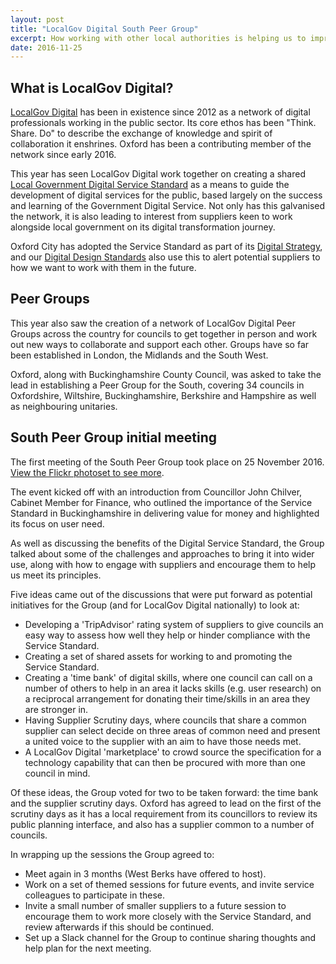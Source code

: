 ```yaml
---
layout: post
title: "LocalGov Digital South Peer Group"
excerpt: How working with other local authorities is helping us to improve. Includes outcomes from the initial South Peer Group meeting
date: 2016-11-25
---
```


## What is LocalGov Digital?
[LocalGov Digital](http://localgovdigital.info) has been in existence since 2012 as a network of digital professionals working in the public sector. Its core ethos has been "Think. Share. Do" to describe the exchange of knowledge and spirit of collaboration it enshrines. Oxford has been a contributing member of the network since early 2016.

This year has seen LocalGov Digital work together on creating a shared [Local Government Digital Service Standard](http://localgovdigital.info/localgov-digital-makers/outputs/local-government-digital-service-standard/) as a means to guide the development of digital services for the public, based largely on the success and learning of the Government Digital Service. Not only has this galvanised the network, it is also leading to interest from suppliers keen to work alongside local government on its digital transformation journey.

Oxford City has adopted the Service Standard as part of its [Digital Strategy](https://oxfordcitycouncil.github.io/strategy/index.html), and our [Digital Design Standards](https://oxfordcitycouncil.github.io/standards/lgdss.html) also use this to alert potential suppliers to how we want to work with them in the future.

## Peer Groups
This year also saw the creation of a network of LocalGov Digital Peer Groups across the country for councils to get together in person and work out new ways to collaborate and support each other. Groups have so far been established in London, the Midlands and the South West.

Oxford, along with Buckinghamshire County Council, was asked to take the lead in establishing a Peer Group for the South, covering 34 councils in Oxfordshire, Wiltshire, Buckinghamshire, Berkshire and Hampshire as well as neighbouring unitaries.

## South Peer Group initial meeting
The first meeting of the South Peer Group took place on 25 November 2016. [View the Flickr photoset to see more](https://www.flickr.com/photos/neillawrencephotography/sets/72157676960979586/).

The event kicked off with an introduction from Councillor John Chilver, Cabinet Member for Finance, who outlined the importance of the Service Standard in Buckinghamshire in delivering value for money and highlighted its focus on user need.

As well as discussing the benefits of the Digital Service Standard, the Group talked about some of the challenges and approaches to bring it into wider use, along with how to engage with suppliers and encourage them to help us meet its principles.

Five ideas came out of the discussions that were put forward as potential initiatives for the Group (and for LocalGov Digital nationally) to look at:

* Developing a 'TripAdvisor' rating system of suppliers to give councils an easy way to assess how well they help or hinder compliance with the Service Standard.
* Creating a set of shared assets for working to and promoting the Service Standard.
* Creating a 'time bank' of digital skills, where one council can call on a number of others to help in an area it lacks skills (e.g. user research) on a reciprocal arrangement for donating their time/skills in an area they are stronger in.
* Having Supplier Scrutiny days, where councils that share a common supplier can select decide on three areas of common need and present a united voice to the supplier with an aim to have those needs met.
* A LocalGov Digital 'marketplace' to crowd source the specification for a technology capability that can then be procured with more than one council in mind.

Of these ideas, the Group voted for two to be taken forward: the time bank and the supplier scrutiny days. Oxford has agreed to lead on the first of the scrutiny days as it has a local requirement from its councillors to review its public planning interface, and also has a supplier common to a number of councils.

In wrapping up the sessions the Group agreed to:

* Meet again in 3 months (West Berks have offered to host).
* Work on a set of themed sessions for future events, and invite service colleagues to participate in these.
* Invite a small number of smaller suppliers to a future session to encourage them to work more closely with the Service Standard, and review afterwards if this should be continued.
* Set up a Slack channel for the Group to continue sharing thoughts and help plan for the next meeting.
